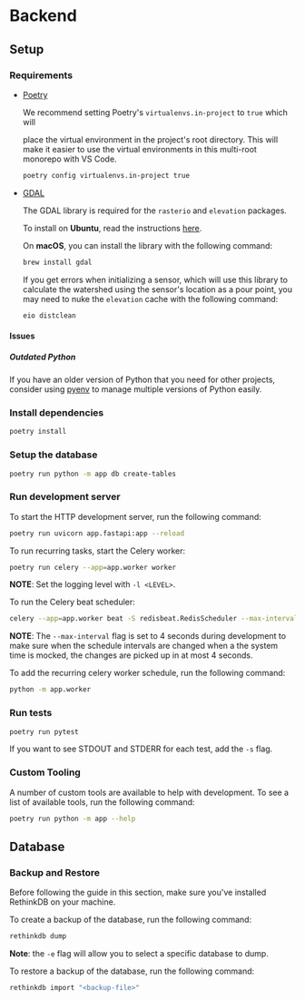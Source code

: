 # Backend

## Setup

### Requirements

- [Poetry](https://python-poetry.org/docs)

  We recommend setting Poetry's `virtualenvs.in-project` to `true` which will

  place the virtual environment in the project's root directory. This will make it
  easier to use the virtual environments in this multi-root monorepo with
  VS Code.

  ```sh
  poetry config virtualenvs.in-project true
  ```

- [GDAL](https://gdal.org/api/python_bindings.html)

  The GDAL library is required for the `rasterio` and `elevation` packages.

  To install on **Ubuntu**, read the instructions [here](https://mothergeo-py.readthedocs.io/en/latest/development/how-to/gdal-ubuntu-pkg.html).

  On **macOS**, you can install the library with the following command:

  ```sh
  brew install gdal
  ```

  If you get errors when initializing a sensor, which will use this library to
  calculate the watershed using the sensor's location as a pour point, you may
  need to nuke the `elevation` cache with the following command:

  ```sh
  eio distclean
  ```

#### Issues

##### Outdated Python

If you have an older version of Python that you need for other projects,
consider using [pyenv](https://github.com/pyenv/pyenv) to manage multiple
versions of Python easily.

### Install dependencies

```sh
poetry install
```

### Setup the database

```sh
poetry run python -m app db create-tables
```

### Run development server

To start the HTTP development server, run the following command:

```sh
poetry run uvicorn app.fastapi:app --reload
```

To run recurring tasks, start the Celery worker:

```sh
poetry run celery --app=app.worker worker
```

**NOTE**: Set the logging level with `-l <LEVEL>`.

To run the Celery beat scheduler:

```sh
celery --app=app.worker beat -S redisbeat.RedisScheduler --max-interval=4
```

**NOTE**: The `--max-interval` flag is set to 4 seconds during development to make sure
when the schedule intervals are changed when a the system time is mocked, the changes
are picked up in at most 4 seconds.

To add the recurring celery worker schedule, run the following command:

```sh
python -m app.worker
```

### Run tests

```sh
poetry run pytest
```

If you want to see STDOUT and STDERR for each test, add the `-s` flag.

### Custom Tooling

A number of custom tools are available to help with development. To see a list
of available tools, run the following command:

```sh
poetry run python -m app --help
```

## Database

### Backup and Restore

Before following the guide in this section, make sure you've installed RethinkDB on your machine.

To create a backup of the database, run the following command:

```sh
rethinkdb dump
```

**Note**: the `-e` flag will allow you to select a specific database to dump.

To restore a backup of the database, run the following command:

```sh
rethinkdb import "<backup-file>"
```
